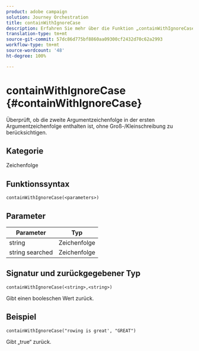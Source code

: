 ```yaml
---
product: adobe campaign
solution: Journey Orchestration
title: containWithIgnoreCase
description: Erfahren Sie mehr über die Funktion „containWithIgnoreCase“
translation-type: tm+mt
source-git-commit: 57dc86d775bf8860aa09300cf2432d70c62a2993
workflow-type: tm+mt
source-wordcount: '48'
ht-degree: 100%

---
```



# containWithIgnoreCase {#containWithIgnoreCase}

Überprüft, ob die zweite Argumentzeichenfolge in der ersten Argumentzeichenfolge enthalten ist, ohne Groß-/Kleinschreibung zu berücksichtigen.

## Kategorie

Zeichenfolge

## Funktionssyntax

`containWithIgnoreCase(<parameters>)`

## Parameter

| Parameter | Typ |
|-----------|------------------|
| string | Zeichenfolge |
| string searched | Zeichenfolge |

## Signatur und zurückgegebener Typ

`containWithIgnoreCase(<string>,<string>)`

Gibt einen booleschen Wert zurück.

## Beispiel

`containWithIgnoreCase("rowing is great', "GREAT")`

Gibt „true“ zurück.
